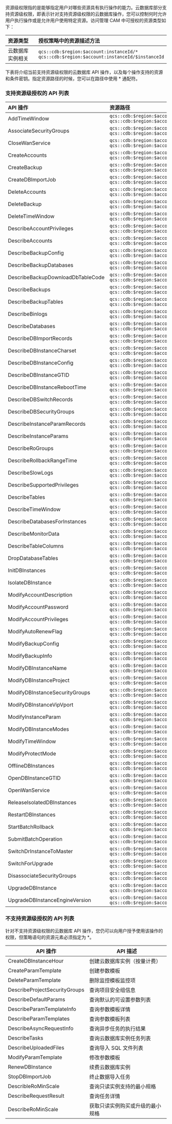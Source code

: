 
资源级权限指的是能够指定用户对哪些资源具有执行操作的能力。云数据库部分支持资源级权限，即表示针对支持资源级权限的云数据库操作，您可以控制何时允许用户执行操作或是允许用户使用特定资源。访问管理 CAM 中可授权的资源类型如下：

| 资源类型 | 授权策略中的资源描述方法 |
| :-------- |:-------------- |
| 云数据库实例相关 |  `qcs::cdb:$region:$account:instanceId/*`<br>`qcs::cdb:$region:$account:instanceId/$instanceId`

下表将介绍当前支持资源级权限的云数据库 API 操作，以及每个操作支持的资源和条件密钥。指定资源路径的时候，您可以在路径中使用 * 通配符。

### 支持资源级授权的 API 列表
| API 操作 | 资源路径 |
|:---------|:-------------|
|AddTimeWindow| `qcs::cdb:$region:$account:instanceId/*`<br>`qcs::cdb:$region:$account:instanceId/$instanceId`| 
|AssociateSecurityGroups|  `qcs::cdb:$region:$account:instanceId/*`<br>`qcs::cdb:$region:$account:instanceId/$instanceId`| 
|CloseWanService|  `qcs::cdb:$region:$account:instanceId/*`<br>`qcs::cdb:$region:$account:instanceId/$instanceId`| 
|CreateAccounts|  `qcs::cdb:$region:$account:instanceId/*`<br>`qcs::cdb:$region:$account:instanceId/$instanceId`| 
|CreateBackup|  `qcs::cdb:$region:$account:instanceId/*`<br>`qcs::cdb:$region:$account:instanceId/$instanceId`| 
|CreateDBImportJob|  `qcs::cdb:$region:$account:instanceId/*`<br>`qcs::cdb:$region:$account:instanceId/$instanceId`| 
|DeleteAccounts|  `qcs::cdb:$region:$account:instanceId/*`<br>`qcs::cdb:$region:$account:instanceId/$instanceId`| 
|DeleteBackup|  `qcs::cdb:$region:$account:instanceId/*`<br>`qcs::cdb:$region:$account:instanceId/$instanceId`| 
|DeleteTimeWindow|  `qcs::cdb:$region:$account:instanceId/*`<br>`qcs::cdb:$region:$account:instanceId/$instanceId`| 
|DescribeAccountPrivileges|  `qcs::cdb:$region:$account:instanceId/*`<br>`qcs::cdb:$region:$account:instanceId/$instanceId`| 
|DescribeAccounts|  `qcs::cdb:$region:$account:instanceId/*`<br>`qcs::cdb:$region:$account:instanceId/$instanceId`| 
|DescribeBackupConfig|  `qcs::cdb:$region:$account:instanceId/*`<br>`qcs::cdb:$region:$account:instanceId/$instanceId`| 
|DescribeBackupDatabases|  `qcs::cdb:$region:$account:instanceId/*`<br>`qcs::cdb:$region:$account:instanceId/$instanceId`| 
|DescribeBackupDownloadDbTableCode|  `qcs::cdb:$region:$account:instanceId/*`<br>`qcs::cdb:$region:$account:instanceId/$instanceId`| 
|DescribeBackups|  `qcs::cdb:$region:$account:instanceId/*`<br>`qcs::cdb:$region:$account:instanceId/$instanceId`| 
|DescribeBackupTables|  `qcs::cdb:$region:$account:instanceId/*`<br>`qcs::cdb:$region:$account:instanceId/$instanceId`| 
|DescribeBinlogs|  `qcs::cdb:$region:$account:instanceId/*`<br>`qcs::cdb:$region:$account:instanceId/$instanceId`| 
|DescribeDatabases|  `qcs::cdb:$region:$account:instanceId/*`<br>`qcs::cdb:$region:$account:instanceId/$instanceId`| 
|DescribeDBImportRecords|  `qcs::cdb:$region:$account:instanceId/*`<br>`qcs::cdb:$region:$account:instanceId/$instanceId`| 
|DescribeDBInstanceCharset|  `qcs::cdb:$region:$account:instanceId/*`<br>`qcs::cdb:$region:$account:instanceId/$instanceId`| 
|DescribeDBInstanceConfig|  `qcs::cdb:$region:$account:instanceId/*`<br>`qcs::cdb:$region:$account:instanceId/$instanceId`| 
|DescribeDBInstanceGTID|  `qcs::cdb:$region:$account:instanceId/*`<br>`qcs::cdb:$region:$account:instanceId/$instanceId`| 
|DescribeDBInstanceRebootTime|  `qcs::cdb:$region:$account:instanceId/*`<br>`qcs::cdb:$region:$account:instanceId/$instanceId`| 
|DescribeDBSwitchRecords|  `qcs::cdb:$region:$account:instanceId/*`<br>`qcs::cdb:$region:$account:instanceId/$instanceId`| 
|DescribeDBSecurityGroups|  `qcs::cdb:$region:$account:instanceId/*`<br>`qcs::cdb:$region:$account:instanceId/$instanceId`| 
|DescribeInstanceParamRecords|  `qcs::cdb:$region:$account:instanceId/*`<br>`qcs::cdb:$region:$account:instanceId/$instanceId`| 
|DescribeInstanceParams|  `qcs::cdb:$region:$account:instanceId/*`<br>`qcs::cdb:$region:$account:instanceId/$instanceId`| 
|DescribeRoGroups|  `qcs::cdb:$region:$account:instanceId/*`<br>`qcs::cdb:$region:$account:instanceId/$instanceId`| 
|DescribeRollbackRangeTime|  `qcs::cdb:$region:$account:instanceId/*`<br>`qcs::cdb:$region:$account:instanceId/$instanceId`| 
|DescribeSlowLogs|  `qcs::cdb:$region:$account:instanceId/*`<br>`qcs::cdb:$region:$account:instanceId/$instanceId`| 
|DescribeSupportedPrivileges|  `qcs::cdb:$region:$account:instanceId/*`<br>`qcs::cdb:$region:$account:instanceId/$instanceId`| 
|DescribeTables|  `qcs::cdb:$region:$account:instanceId/*`<br>`qcs::cdb:$region:$account:instanceId/$instanceId`| 
|DescribeTimeWindow|  `qcs::cdb:$region:$account:instanceId/*`<br>`qcs::cdb:$region:$account:instanceId/$instanceId`| 
| DescribeDatabasesForInstances |  `qcs::cdb:$region:$account:instanceId/*`<br>`qcs::cdb:$region:$account:instanceId/$instanceId`| 
| DescribeMonitorData |  `qcs::cdb:$region:$account:instanceId/*`<br>`qcs::cdb:$region:$account:instanceId/$instanceId`| 
| DescribeTableColumns |  `qcs::cdb:$region:$account:instanceId/*`<br>`qcs::cdb:$region:$account:instanceId/$instanceId`| 
|DropDatabaseTables|  `qcs::cdb:$region:$account:instanceId/*`<br>`qcs::cdb:$region:$account:instanceId/$instanceId`| 
|InitDBInstances|  `qcs::cdb:$region:$account:instanceId/*`<br>`qcs::cdb:$region:$account:instanceId/$instanceId`| 
|IsolateDBInstance|  `qcs::cdb:$region:$account:instanceId/*`<br>`qcs::cdb:$region:$account:instanceId/$instanceId`| 
|ModifyAccountDescription|  `qcs::cdb:$region:$account:instanceId/*`<br>`qcs::cdb:$region:$account:instanceId/$instanceId`| 
|ModifyAccountPassword|  `qcs::cdb:$region:$account:instanceId/*`<br>`qcs::cdb:$region:$account:instanceId/$instanceId`| 
|ModifyAccountPrivileges|  `qcs::cdb:$region:$account:instanceId/*`<br>`qcs::cdb:$region:$account:instanceId/$instanceId`| 
|ModifyAutoRenewFlag|  `qcs::cdb:$region:$account:instanceId/*`<br>`qcs::cdb:$region:$account:instanceId/$instanceId`| 
|ModifyBackupConfig|  `qcs::cdb:$region:$account:instanceId/*`<br>`qcs::cdb:$region:$account:instanceId/$instanceId`| 
|ModifyBackupInfo|  `qcs::cdb:$region:$account:instanceId/*`<br>`qcs::cdb:$region:$account:instanceId/$instanceId`| 
|ModifyDBInstanceName|  `qcs::cdb:$region:$account:instanceId/*`<br>`qcs::cdb:$region:$account:instanceId/$instanceId`| 
|ModifyDBInstanceProject|  `qcs::cdb:$region:$account:instanceId/*`<br>`qcs::cdb:$region:$account:instanceId/$instanceId`| 
|ModifyDBInstanceSecurityGroups|  `qcs::cdb:$region:$account:instanceId/*`<br>`qcs::cdb:$region:$account:instanceId/$instanceId`| 
|ModifyDBInstanceVipVport|  `qcs::cdb:$region:$account:instanceId/*`<br>`qcs::cdb:$region:$account:instanceId/$instanceId`| 
|ModifyInstanceParam|  `qcs::cdb:$region:$account:instanceId/*`<br>`qcs::cdb:$region:$account:instanceId/$instanceId`| 
|ModifyDBInstanceModes|  `qcs::cdb:$region:$account:instanceId/*`<br>`qcs::cdb:$region:$account:instanceId/$instanceId`| 
|ModifyTimeWindow|  `qcs::cdb:$region:$account:instanceId/*`<br>`qcs::cdb:$region:$account:instanceId/$instanceId`| 
| ModifyProtectMode |  `qcs::cdb:$region:$account:instanceId/*`<br>`qcs::cdb:$region:$account:instanceId/$instanceId`| 
| OfflineDBInstances |  `qcs::cdb:$region:$account:instanceId/*`<br>`qcs::cdb:$region:$account:instanceId/$instanceId`| 
|OpenDBInstanceGTID|  `qcs::cdb:$region:$account:instanceId/*`<br>`qcs::cdb:$region:$account:instanceId/$instanceId`| 
|OpenWanService|  `qcs::cdb:$region:$account:instanceId/*`<br>`qcs::cdb:$region:$account:instanceId/$instanceId`| 
|ReleaseIsolatedDBInstances|  `qcs::cdb:$region:$account:instanceId/*`<br>`qcs::cdb:$region:$account:instanceId/$instanceId`| 
|RestartDBInstances|  `qcs::cdb:$region:$account:instanceId/*`<br>`qcs::cdb:$region:$account:instanceId/$instanceId`| 
|StartBatchRollback|  `qcs::cdb:$region:$account:instanceId/*`<br>`qcs::cdb:$region:$account:instanceId/$instanceId`| 
|SubmitBatchOperation|  `qcs::cdb:$region:$account:instanceId/*`<br>`qcs::cdb:$region:$account:instanceId/$instanceId`| 
|SwitchDrInstanceToMaster|  `qcs::cdb:$region:$account:instanceId/*`<br>`qcs::cdb:$region:$account:instanceId/$instanceId`| 
|SwitchForUpgrade|  `qcs::cdb:$region:$account:instanceId/*`<br>`qcs::cdb:$region:$account:instanceId/$instanceId`| 
|DisassociateSecurityGroups|  `qcs::cdb:$region:$account:instanceId/*`<br>`qcs::cdb:$region:$account:instanceId/$instanceId`| 
|UpgradeDBInstance|  `qcs::cdb:$region:$account:instanceId/*`<br>`qcs::cdb:$region:$account:instanceId/$instanceId`| 
|UpgradeDBInstanceEngineVersion|  `qcs::cdb:$region:$account:instanceId/*`<br>`qcs::cdb:$region:$account:instanceId/$instanceId`| 

### 不支持资源级授权的 API 列表
 针对不支持资源级权限的云数据库 API 操作，您仍可以向用户授予使用该操作的权限，但策略语句的资源元素必须指定为 *。

| API 操作                       | API 描述                      |
| ----------------------------- | ---------------------------- |
| CreateDBInstanceHour          | 创建云数据库实例（按量计费） |
| CreateParamTemplate           | 创建参数模板                 |
| DeleteParamTemplate           | 删除监控模板监控项           |
| DescribeProjectSecurityGroups | 查询项目安全组信息           |
| DescribeDefaultParams         | 查询默认的可设置参数列表     |
| DescribeParamTemplateInfo     | 查询参数模板详情             |
| DescribeParamTemplates        | 查询参数模板列表             |
| DescribeAsyncRequestInfo      | 查询异步任务的执行结果       |
| DescribeTasks                 | 查询云数据库实例任务列表     |
| DescribeUploadedFiles         | 查询导入 SQL 文件列表          |
| ModifyParamTemplate           | 修改参数模板                 |
| RenewDBInstance               | 续费云数据库实例             |
| StopDBImportJob               | 终止数据导入任务             |
| DescribleRoMinScale           | 查询只读实例支持的最小规格          |
| DescribeRequestResult           | 查询任务详情       |
| DescribeRoMinScale           | 获取只读实例购买或升级的最小规格          |
